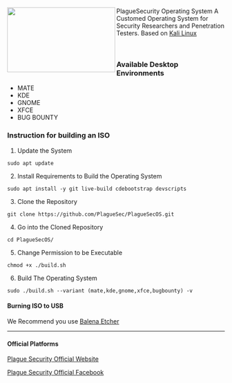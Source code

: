  # <img align="left" width="250" height="150" src="https://raw.githubusercontent.com/PlagueSec/PlagueSecOS/master/pictures/logo.png"> 
 
 PlagueSecurity Operating System 
A Customed Operating System for Security Researchers and Penetration Testers. Based on [Kali Linux](https://www.kali.org/)

&nbsp;

### Available Desktop Environments
- MATE
- KDE
- GNOME
- XFCE
- BUG BOUNTY

### Instruction for building an ISO
1. Update the System
````
sudo apt update
````
2. Install Requirements to Build the Operating System
````
sudo apt install -y git live-build cdebootstrap devscripts
````
3. Clone the Repository
````
git clone https://github.com/PlagueSec/PlagueSecOS.git
````
4. Go into the Cloned Repository
````
cd PlagueSecOS/
````
5. Change Permission to be Executable
````
chmod +x ./build.sh
````
6. Build The Operating System
````
sudo ./build.sh --variant (mate,kde,gnome,xfce,bugbounty) -v
````

#### Burning ISO to USB
We Recommend you use [Balena Etcher](https://www.balena.io/etcher/)

----
#### Official Platforms
[Plague Security Official Website](https://plaguesec.com)

[Plague Security Official Facebook](https://www.facebook.com/PlagueSec-104041125002327)
